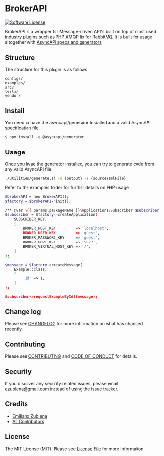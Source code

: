 # BrokerAPI

[//]: # "[![Latest Version on Packagist][ico-version]][link-packagist]"

[![Software License][ico-license]](../LICENSE.md)

[//]: # "[![Build Status][ico-travis]][link-travis]"

[//]: # "[![Coverage Status][ico-scrutinizer]][link-scrutinizer]"

[//]: # "[![Quality Score][ico-code-quality]][link-code-quality]"

[//]: # "[![Total Downloads][ico-downloads]][link-downloads]"


BrokerAPI is a wrapper for Message-driven API's built on top of most used industry plugins such as [PHP AMQP lib](https://packagist.org/packages/php-amqplib/php-amqplib) for RabbitMQ.
It is built for usage altogether with [AsyncAPI specs and generators](https://github.com/asyncapi/generator)

## Structure

The structure for this plugin is as follows

```
configs/
examples/
src/
tests/
vendor/
```


## Install

You need to have the asyncapi/generator installed and a valid AsyncAPI specification file.

``` bash
$ npm install -g @asyncapi/generator
```

## Usage
Once you hvae the generator installed, you can try to generate code from any valid AsyncAPI file

``` bash
./utilities/generate.sh -o {output} -s {sourceYamlFile}
```

Refer to the examples folder for further details on PHP usage
``` bash
$brokerAPI = new BrokerAPI();
$factory = $brokerAPI->init();

/** @var \{{ params.packageName }}\Applications\Subscriber $subscriber */
$subscriber = $factory->createApplication(
    SUBSCRIBER_KEY,
    [
        BROKER_HOST_KEY         => 'localhost',
        BROKER_USER_KEY         => 'guest',
        BROKER_PASSWORD_KEY     => 'guest',
        BROKER_PORT_KEY         => '5672',
        BROKER_VIRTUAL_HOST_KEY => '/',
    ]
);

$message = $factory->createMessage(
    Example::class,
    [
        'id' => 1,
    ]
);

$subscriber->requestExampleById($message);
```

## Change log

Please see [CHANGELOG](../CHANGELOG.md) for more information on what has changed recently.

## Contributing

Please see [CONTRIBUTING](../CONTRIBUTING.md) and [CODE_OF_CONDUCT](../CODE_OF_CONDUCT.md) for details.

## Security

If you discover any security related issues, please email ezublena@gmail.com instead of using the issue tracker.

## Credits

- [Emiliano Zublena][link-author]
- [All Contributors][link-contributors]

## License

The MIT License (MIT). Please see [License File](../LICENSE.md) for more information.

[ico-version]: https://img.shields.io/packagist/v/GA/BrokerAPI.svg?style=flat-square
[ico-license]: https://img.shields.io/badge/license-MIT-brightgreen.svg?style=flat-square
[ico-travis]: https://img.shields.io/travis/GA/BrokerAPI/master.svg?style=flat-square
[ico-scrutinizer]: https://img.shields.io/scrutinizer/coverage/g/GA/BrokerAPI.svg?style=flat-square
[ico-code-quality]: https://img.shields.io/scrutinizer/g/GA/BrokerAPI.svg?style=flat-square
[ico-downloads]: https://img.shields.io/packagist/dt/GA/BrokerAPI.svg?style=flat-square

[link-packagist]: https://packagist.org/packages/GA/BrokerAPI
[link-travis]: https://travis-ci.org/GA/BrokerAPI
[link-scrutinizer]: https://scrutinizer-ci.com/g/GA/BrokerAPI/code-structure
[link-code-quality]: https://scrutinizer-ci.com/g/GA/BrokerAPI
[link-downloads]: https://packagist.org/packages/GA/BrokerAPI
[link-author]: https://github.com/emilianozublena
[link-contributors]: ../../contributors
